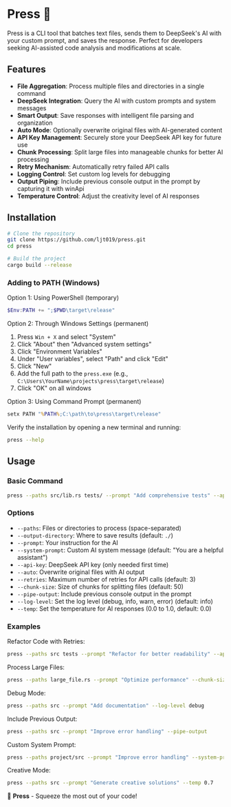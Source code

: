 # Press 🍇

Press is a CLI tool that batches text files, sends them to DeepSeek's AI with your custom prompt, and saves the response. Perfect for developers seeking AI-assisted code analysis and modifications at scale.

## Features

- **File Aggregation**: Process multiple files and directories in a single command
- **DeepSeek Integration**: Query the AI with custom prompts and system messages
- **Smart Output**: Save responses with intelligent file parsing and organization
- **Auto Mode**: Optionally overwrite original files with AI-generated content
- **API Key Management**: Securely store your DeepSeek API key for future use
- **Chunk Processing**: Split large files into manageable chunks for better AI processing
- **Retry Mechanism**: Automatically retry failed API calls
- **Logging Control**: Set custom log levels for debugging
- **Output Piping**: Include previous console output in the prompt by capturing it with winApi
- **Temperature Control**: Adjust the creativity level of AI responses

## Installation

```bash
# Clone the repository
git clone https://github.com/ljt019/press.git
cd press

# Build the project
cargo build --release
```

### Adding to PATH (Windows)

Option 1: Using PowerShell (temporary)
```powershell
$Env:PATH += ";$PWD\target\release"
```

Option 2: Through Windows Settings (permanent)
1. Press `Win + X` and select "System"
2. Click "About" then "Advanced system settings"
3. Click "Environment Variables"
4. Under "User variables", select "Path" and click "Edit"
5. Click "New"
6. Add the full path to the `press.exe` (e.g., `C:\Users\YourName\projects\press\target\release`)
7. Click "OK" on all windows

Option 3: Using Command Prompt (permanent)
```cmd
setx PATH "%PATH%;C:\path\to\press\target\release"
```

Verify the installation by opening a new terminal and running:
```bash
press --help
```

## Usage

### Basic Command

```bash
press --paths src/lib.rs tests/ --prompt "Add comprehensive tests" --api-key YOUR_API_KEY
```

### Options

- `--paths`: Files or directories to process (space-separated)
- `--output-directory`: Where to save results (default: `./`)
- `--prompt`: Your instruction for the AI
- `--system-prompt`: Custom AI system message (default: "You are a helpful assistant")
- `--api-key`: DeepSeek API key (only needed first time)
- `--auto`: Overwrite original files with AI output
- `--retries`: Maximum number of retries for API calls (default: 3)
- `--chunk-size`: Size of chunks for splitting files (default: 50)
- `--pipe-output`: Include previous console output in the prompt
- `--log-level`: Set the log level (debug, info, warn, error) (default: info)
- `--temp`: Set the temperature for AI responses (0.0 to 1.0, default: 0.0)

### Examples

Refactor Code with Retries:
```bash
press --paths src tests --prompt "Refactor for better readability" --api-key YOUR_API_KEY --retries 5
```

Process Large Files:
```bash
press --paths large_file.rs --prompt "Optimize performance" --chunk-size 100
```

Debug Mode:
```bash
press --paths src --prompt "Add documentation" --log-level debug
```

Include Previous Output:
```bash
press --paths src --prompt "Improve error handling" --pipe-output
```

Custom System Prompt:
```bash
press --paths project/src --prompt "Improve error handling" --system-prompt "You are a senior engineer"
```

Creative Mode:
```bash
press --paths src --prompt "Generate creative solutions" --temp 0.7
```

🍇 **Press** - Squeeze the most out of your code!